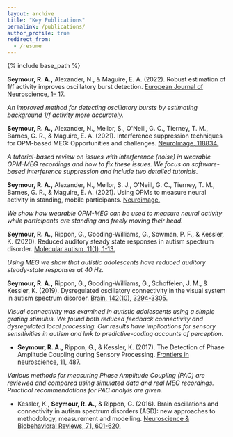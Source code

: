 ```yaml
---
layout: archive
title: "Key Publications"
permalink: /publications/
author_profile: true
redirect_from:
  - /resume
---
```


{% include base_path %}

**Seymour, R. A.,** Alexander, N., & Maguire, E. A. (2022). Robust estimation of 1/f activity improves oscillatory burst detection. [European Journal of Neuroscience, 1– 17.](https://doi.org/10.1111/ejn.15829)

*An improved method for detecting oscillatory bursts by estimating background 1/f activity more accurately.*

**Seymour, R. A.,** Alexander, N., Mellor, S., O'Neill, G. C., Tierney, T. M., Barnes, G. R., & Maguire, E. A. (2021). Interference suppression techniques for OPM-based MEG: Opportunities and challenges. [NeuroImage, 118834.](https://doi.org/10.1016/j.neuroimage.2021.118834)

*A tutorial-based review on issues with interference (noise) in wearable OPM-MEG recordings and how to fix these issues. We focus on software-based interference suppression and include two detailed tutorials.*

**Seymour, R. A.,** Alexander, N., Mellor, S. J., O'Neill, G. C., Tierney, T. M., Barnes, G. R., & Maguire, E. A. (2021). Using OPMs to measure neural activity in standing, mobile participants. [Neuroimage.](https://doi.org/10.1016/j.neuroimage.2021.118604)

*We show how wearable OPM-MEG can be used to measure neural activity while participants are standing and freely moving their head.*

**Seymour, R. A.,** Rippon, G., Gooding-Williams, G., Sowman, P. F., & Kessler, K. (2020). Reduced auditory steady state responses in autism spectrum disorder. [Molecular autism, 11(1), 1-13.](https://link.springer.com/article/10.1186/s13229-020-00357-y)

*Using MEG we show that autistic adolescents have reduced auditory steady-state responses at 40 Hz.*

**Seymour, R. A.,** Rippon, G., Gooding-Williams, G., Schoffelen, J. M., & Kessler, K. (2019). Dysregulated oscillatory connectivity in the visual system in autism spectrum disorder. [Brain, 142(10), 3294-3305.](https://doi.org/10.1093/brain/awz214)

*Visual connectivity was examined in autistic adolescents using a simple grating stimulus. We found both reduced feedback connectivity and dysregulated local processing. Our results have implications for sensory sensitivities in autism and link to predictive-coding accounts of perception.*

- **Seymour, R. A.,** Rippon, G., & Kessler, K. (2017). The Detection of Phase Amplitude Coupling during Sensory Processing. [Frontiers in neuroscience, 11, 487.](https://doi.org/10.3389/fnins.2017.00487)

*Various methods for measuring Phase Amplitude Coupling (PAC) are reviewed and compared using simulated data and real MEG recordings. Practical recommendations for PAC analyis are given.*

- Kessler, K., **Seymour, R. A.,** & Rippon, G. (2016). Brain oscillations and connectivity in autism spectrum disorders (ASD): new approaches to methodology, measurement and modelling. [Neuroscience & Biobehavioral Reviews, 71, 601-620.](https://doi.org/10.1016/j.neubiorev.2016.10.002) 
